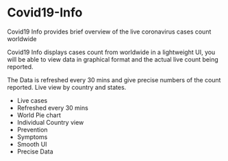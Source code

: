 # Covid19-Info

Covid19 Info provides brief overview of the live coronavirus cases count worldwide

Covid19 Info displays cases count from worldwide in a lightweight UI,
you will be able to view data in graphical format and the actual live count being reported.

The Data is refreshed every 30 mins and give precise numbers of the count reported.
Live view by country and states.

- Live cases
- Refreshed every 30 mins
- World Pie chart
- Individual Country view
- Prevention
- Symptoms
- Smooth UI
- Precise Data
